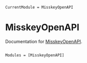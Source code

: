 ```@meta
CurrentModule = MisskeyOpenAPI
```

# MisskeyOpenAPI

Documentation for [MisskeyOpenAPI](https://github.com/qwjyh/MisskeyOpenAPI.jl).

```@index
```

```@autodocs
Modules = [MisskeyOpenAPI]
```

